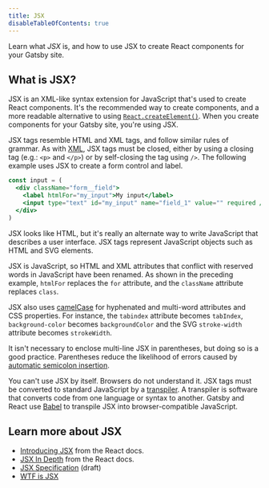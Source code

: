 ```yaml
---
title: JSX
disableTableOfContents: true
---
```


Learn what _JSX_ is, and how to use JSX to create React components for your Gatsby site.

## What is JSX?

JSX is an XML-like syntax extension for JavaScript that's used to create React components. It's the recommended way to create components, and a more readable alternative to using [`React.createElement()`](https://reactjs.org/docs/react-api.html#createelement). When you create components for your Gatsby site, you're using JSX.

JSX tags resemble HTML and XML tags, and follow similar rules of grammar. As with [XML](https://www.w3.org/TR/REC-xml/), JSX tags must be closed, either by using a closing tag (e.g.: `<p>` and `</p>`) or by self-closing the tag using `/>`. The following example uses JSX to create a form control and label.

```jsx
const input = (
  <div className="form__field">
    <label htmlFor="my_input">My input</label>
    <input type="text" id="my_input" name="field_1" value="" required />
  </div>
)
```

JSX looks like HTML, but it's really an alternate way to write JavaScript that describes a user interface. JSX tags represent JavaScript objects such as HTML and SVG elements.

JSX is JavaScript, so HTML and XML attributes that conflict with reserved words in JavaScript have been renamed. As shown in the preceding example, `htmlFor` replaces the `for` attribute, and the `className` attribute replaces `class`.

JSX also uses [camelCase](https://en.wikipedia.org/wiki/Camel_case) for hyphenated and multi-word attributes and CSS properties. For instance, the `tabindex` attribute becomes `tabIndex`, `background-color` becomes `backgroundColor` and the SVG `stroke-width` attribute becomes `strokeWidth`.

It isn't necessary to enclose multi-line JSX in parentheses, but doing so is a good practice. Parentheses reduce the likelihood of errors caused by [automatic semicolon insertion](https://stackoverflow.com/questions/2846283/what-are-the-rules-for-javascripts-automatic-semicolon-insertion-asi).

You can't use JSX by itself. Browsers do not understand it. JSX tags must be converted to standard JavaScript by a [transpiler](/docs/glossary#transpile). A transpiler is software that converts code from one language or syntax to another. Gatsby and React use [Babel](/docs/glossary#babel) to transpile JSX into browser-compatible JavaScript.

## Learn more about JSX

- [Introducing JSX](https://reactjs.org/docs/introducing-jsx.html) from the React docs.
- [JSX In Depth](https://reactjs.org/docs/jsx-in-depth.html) from the React docs.
- [JSX Specification](https://facebook.github.io/jsx/) (draft)
- [WTF is JSX](https://jasonformat.com/wtf-is-jsx/)
